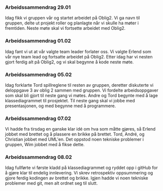 ### Arbeidssammendrag 29.01
Idag fikk vi gruppen vår og startet arbeidet på Oblig2. Vi ga navn til gruppen, delte ut projekt roller og planlagte når vi 
skulle ha møter i fremtiden. Neste møte skal vi fortsette arbeidet med Oblig2.

### Arbeidssammendrag 01.02
Idag fant vi ut at vår valgte team leader forlater oss. Vi valgte Erlend som vår nye team lead og fortsatte arbeidet på Oblig2. 
Etter idag har vi nesten gjort ferdig alt på Oblig2, og vi skal begynne å kode neste møte.


### Arbeidssammendrag 05.02
Idag forklarte Tord spillreglene til resten av gruppen, deretter diskuterte vi deloppgave 3 av oblig 2 sammen med gruppen. 
Vi fordelte arbeidsoppgaver som skal bli gjort til neste gang vi møtes. Andre og Tord begynte med å lage klassediagrammet 
til prosjektet. Til neste gang skal vi jobbe med presentasjonen, og med begynne med å programmere.

### Arbeidssammendrag 07.02
Vi hadde fra tirsdag en ganske klar idé om hva som måtte gjøres, så Erlend jobbet med brettet og å plassere en brikke 
på brettet. Tord, André, og Christian jobbet med UML'en. Det oppstod noen tekniske problemer i gruppen, Wim jobbet med å 
fikse dette.

### Arbeidssammendrag 08.02
Idag fullførte vi første kladd på klassediagrammet og ryddet opp i gitHub for å gjøre klar til endelig innlevering. Vi skrev 
retrospektiv oppsummering og gjore ferdig kodingen av brettet og brikke. Igjen hadde vi noen tekniske problemer 
med git, men alt ordnet seg til slutt.

